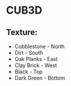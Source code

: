 # CUB3D
## Texture:
 - Cobblestone - North
 - Dirt - South
 - Oak Planks - East
 - Clay Brick - West
 - Black - Top
 - Dark Green - Bottom
  